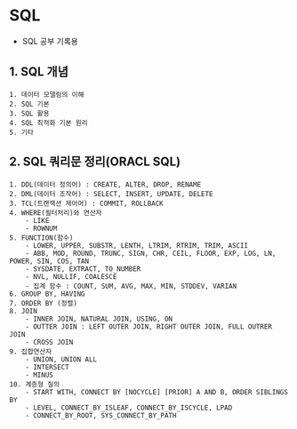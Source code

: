 # SQL

- SQL 공부 기록용

## 1. SQL 개념
    1. 데이터 모델링의 이해
    2. SQL 기본
    3. SQL 활용
    4. SQL 최적화 기본 원리
    5. 기타

## 2. SQL 쿼리문 정리(ORACL SQL)
    1. DDL(데이터 정의어) : CREATE, ALTER, DROP, RENAME
    2. DML(데이터 조작어) : SELECT, INSERT, UPDATE, DELETE
    3. TCL(트랜잭션 제어어) : COMMIT, ROLLBACK
    4. WHERE(필터처리)와 연산자
        - LIKE
        - ROWNUM
    5. FUNCTION(함수) 
        - LOWER, UPPER, SUBSTR, LENTH, LTRIM, RTRIM, TRIM, ASCII
        - ABB, MOD, ROUND, TRUNC, SIGN, CHR, CEIL, FLOOR, EXP, LOG, LN, POWER, SIN, COS, TAN
        - SYSDATE, EXTRACT, TO_NUMBER
        - NVL, NULLIF, COALESCE
        - 집계 함수 : COUNT, SUM, AVG, MAX, MIN, STDDEV, VARIAN
    6. GROUP BY, HAVING
    7. ORDER BY (정렬)
    8. JOIN
        - INNER JOIN, NATURAL JOIN, USING, ON
        - OUTTER JOIN : LEFT OUTER JOIN, RIGHT OUTER JOIN, FULL OUTRER JOIN
        - CROSS JOIN
    9. 집합연산자
        - UNION, UNION ALL
        - INTERSECT
        - MINUS
    10. 계층형 질의
        - START WITH, CONNECT BY [NOCYCLE] [PRIOR] A AND B, ORDER SIBLINGS BY
        - LEVEL, CONNECT_BY_ISLEAF, CONNECT_BY_ISCYCLE, LPAD
        - CONNECT_BY_ROOT, SYS_CONNECT_BY_PATH
